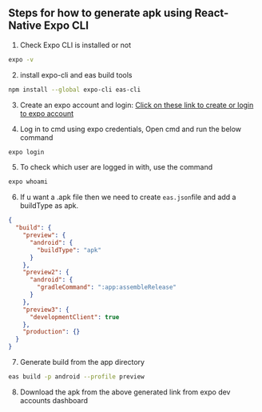 ## Steps for how to generate apk using React-Native Expo CLI

1. Check Expo CLI is installed or not
```bash
expo -v
```

2. install expo-cli and eas build tools
```bash
npm install --global expo-cli eas-cli
```

3. Create an expo account and login: [Click on these link to create or login to expo account]( https://expo.dev/signup)

4. Log in to cmd using expo credentials, Open cmd and run the below command
```bash
expo login
```

5. To check which user are logged in with, use the command
```bash
expo whoami
```

6. If u want a .apk file then we need to create `eas.json`file and add a buildType as apk.
```json
{
  "build": {
    "preview": {
      "android": {
        "buildType": "apk"
      }
    },
    "preview2": {
      "android": {
        "gradleCommand": ":app:assembleRelease"
      }
    },
    "preview3": {
      "developmentClient": true
    },
    "production": {}
  }
}
```

7. Generate build from the app directory
```bash
eas build -p android --profile preview
```

8. Download the apk from the above generated link from expo dev accounts dashboard